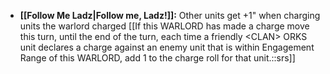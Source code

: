 - **[[Follow Me Ladz\|Follow me, Ladz!]]:** Other units get +1" when charging units the warlord charged [[If this WARLORD has made a charge move this turn, until the end of the turn, each time a friendly \<CLAN> ORKS unit declares a charge against an enemy unit that is within Engagement Range of this WARLORD, add 1 to the charge roll for that unit.::srs]]